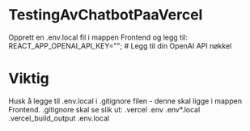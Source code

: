 # TestingAvChatbotPaaVercel
Opprett en .env.local fil i mappen Frontend og legg til:
REACT_APP_OPENAI_API_KEY=""; # Legg til din OpenAI API nøkkel

# Viktig
Husk å legge til .env.local i .gitignore filen - denne skal ligge i mappen Frontend. .gitignore skal se slik ut:
.vercel
.env
.env*.local
.vercel_build_output
.env.local
